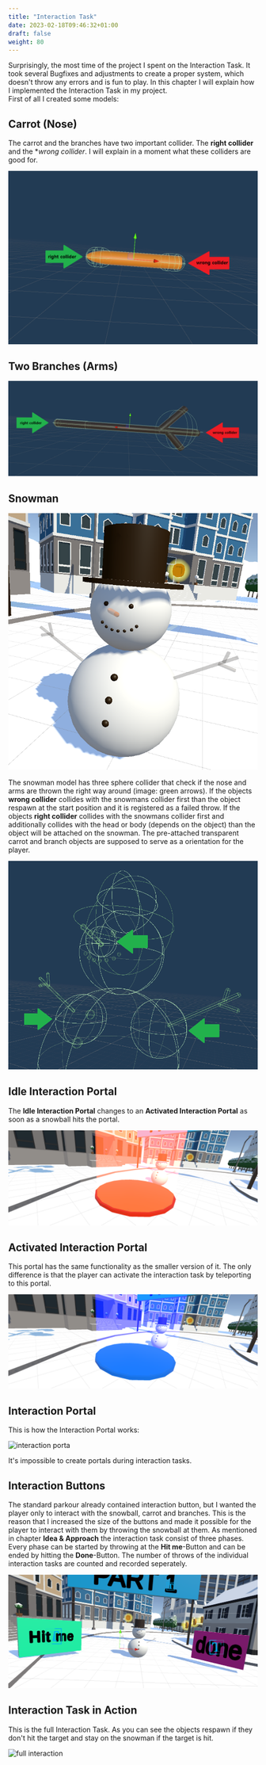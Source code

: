 ```yaml
---
title: "Interaction Task"
date: 2023-02-18T09:46:32+01:00
draft: false
weight: 80
---
```


Surprisingly, the most time of the project I spent on the Interaction Task. It took several Bugfixes and adjustments to create a proper system,
which doesn't throw any errors and is fun to play. In this chapter I will explain how I implemented the Interaction Task in my project.<br>
First of all I created some models:<br>

## Carrot (Nose)

The carrot and the branches have two important collider. The **right collider** and the **wrong collider*.
I will explain in a moment what these colliders are good for.

![carrot](https://raw.githubusercontent.com/Lithanel/Lithanel_page/master/images/interaction/carrot.png)<br>

## Two Branches (Arms)
![branch](https://raw.githubusercontent.com/Lithanel/Lithanel_page/master/images/interaction/branch.png)<br>

## Snowman
![snowman](https://raw.githubusercontent.com/Lithanel/Lithanel_page/master/images/interaction/snowman.png)<br>

The snowman model has three sphere collider that check if the nose and arms are thrown the right way around (image: green arrows). 
If the objects **wrong collider** collides with the snowmans collider first than the object respawn at the start position and it is registered as a failed throw.
If the objects **right collider** collides with the snowmans collider first and additionally collides with the head or body (depends on the object)
than the object will be attached on the snowman. The pre-attached transparent carrot and branch objects are supposed to serve as a orientation for the player. <br>

![snowman collider](https://raw.githubusercontent.com/Lithanel/Lithanel_page/master/images/interaction/snowman_collider.png)<br>

## Idle Interaction Portal

The **Idle Interaction Portal** changes to an **Activated Interaction Portal** as soon as a snowball hits the portal. <br>

![tp deactivated](https://raw.githubusercontent.com/Lithanel/Lithanel_page/master/images/interaction/tp_deactivated.png)<br>

## Activated Interaction Portal

This portal has the same functionality as the smaller version of it. The only difference is that the player can activate the 
interaction task by teleporting to this portal.<br>

![tp activated](https://raw.githubusercontent.com/Lithanel/Lithanel_page/master/images/interaction/tp_activated.png)<br>

## Interaction Portal

This is how the Interaction Portal works: <br>

![interaction porta](https://raw.githubusercontent.com/Lithanel/Lithanel_page/master/images/interaction/interaction_portal.gif)<br>

It's impossible to create portals during interaction tasks.

## Interaction Buttons

The standard parkour already contained interaction button, but I wanted the player only to interact with the snowball, carrot and branches.
This is the reason that I increased the size of the buttons and made it possible for the player to interact with them by throwing the snowball at them. 
As mentioned in chapter **Idea & Approach** the interaction task consist of three phases. 
Every phase can be started by throwing at the **Hit me**-Button and can be ended by hitting the **Done**-Button.
The number of throws of the individual interaction tasks are counted and recorded seperately.
<br>

![interaction buttons](https://raw.githubusercontent.com/Lithanel/Lithanel_page/master/images/interaction/interaction_buttons.png)<br>

## Interaction Task in Action

This is the full Interaction Task. As you can see the objects respawn if they don't hit the target and stay on the snowman if the target is hit. <br>

![full interaction](https://raw.githubusercontent.com/Lithanel/Lithanel_page/master/images/interaction/full_interaction.gif)<br>
